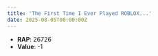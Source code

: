```yaml
---
title: 'The First Time I Ever Played ROBLOX...'
date: 2025-08-05T00:00:00Z
---
```

- **RAP**: 26726
- **Value**: -1
